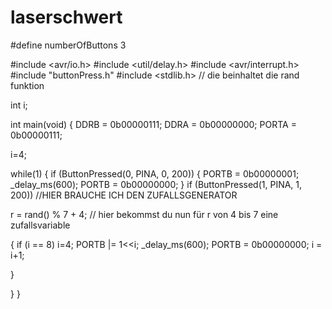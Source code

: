 # laserschwert
#define numberOfButtons 3

#include <avr/io.h>
#include <util/delay.h>
#include <avr/interrupt.h>
#include "buttonPress.h"
#include <stdlib.h>			// die beinhaltet die rand funktion

int i;

int main(void)
{
DDRB = 0b00000111;
DDRA = 0b00000000;
PORTA = 0b00000111;


i=4;

while(1)
{
if (ButtonPressed(0, PINA, 0, 200))
{
PORTB = 0b00000001;
_delay_ms(600);
PORTB = 0b00000000;
}
if (ButtonPressed(1, PINA, 1, 200)) //HIER BRAUCHE ICH DEN ZUFALLSGENERATOR

r = rand() % 7 + 4; // hier bekommst du nun für r von 4 bis 7 eine zufallsvariable

{
if (i == 8) i=4;
PORTB |= 1<<i;
_delay_ms(600);
PORTB = 0b00000000;
i = i+1;

}

}
}
